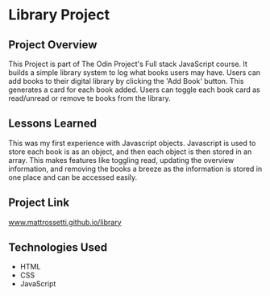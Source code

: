 # Library Project

## Project Overview
This Project is part of The Odin Project's Full stack JavaScript course. It builds a simple library system to log what books users may have. Users can add books to their digital library by clicking the 'Add Book' button. This generates a card for each book added. Users can toggle each book card as read/unread or remove te books from the library.

## Lessons Learned
This was my first experience with Javascript objects. Javascript is used to store each book is as an object, and then each object is then stored in an array. This makes features like toggling read, updating the overview information, and removing the books a breeze as the information is stored in one place and can be accessed easily.

## Project Link
www.mattrossetti.github.io/library

## Technologies Used
- HTML
- CSS
- JavaScript